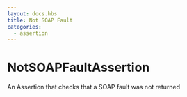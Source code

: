 ```yaml
---
layout: docs.hbs
title: Not SOAP Fault
categories:
  - assertion
---
```

# NotSOAPFaultAssertion
An Assertion that checks that a SOAP fault was not returned
